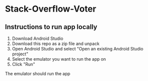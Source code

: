 # Stack-Overflow-Voter

## Instructions to run app locally

1. Download Android Studio
2. Download this repo as a zip file and unpack
3. Open Android Studio and select "Open an existing Android Studio project"
4. Select the emulator you want to run the app on
5. Click "Run"

The emulator should run the app